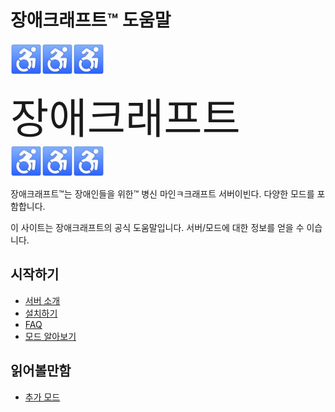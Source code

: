 # 장애크래프트™ 도움말
<img src="imgs/disabled.png" width="50px"><img src="imgs/disabled.png" width="50px"><img src="imgs/disabled.png" width="50px">
<div style="font-size:50pt">장애크래프트</div>
<img src="imgs/disabled.png" width="50px"><img src="imgs/disabled.png" width="50px"><img src="imgs/disabled.png" width="50px">

장애크래프트™는 장애인들을 위한™ 병신 마인ㅋ크래프트 서버이빈다. 다양한 모드를 포함합니다.

이 사이트는 장애크래프트의 공식 도움말입니다. 서버/모드에 대한 정보를 얻을 수 이습니다.

## 시작하기
- [서버 소개](server)
- [설치하기](install)
- [FAQ](faq)
- [모드 알아보기](mods/README)

## 읽어볼만함
- [추가 모드](mods/additional.md)